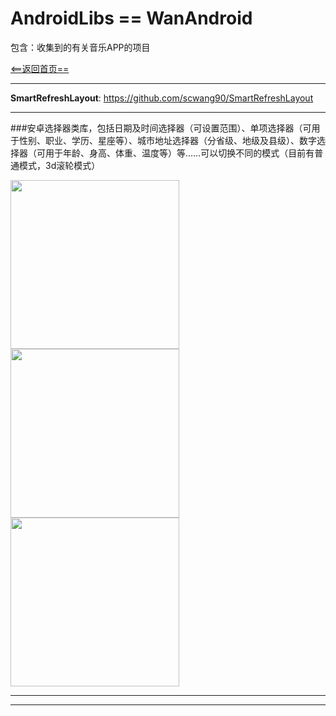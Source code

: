 # AndroidLibs == WanAndroid

包含：收集到的有关音乐APP的项目

[<==返回首页==](https://github.com/youlongxifeng/MyAndroidLibs)

---

**SmartRefreshLayout**:
https://github.com/scwang90/SmartRefreshLayout

---
###安卓选择器类库，包括日期及时间选择器（可设置范围）、单项选择器（可用于性别、职业、学历、星座等）、城市地址选择器（分省级、地级及县级）、数字选择器（可用于年龄、身高、体重、温度等）等……可以切换不同的模式（目前有普通模式，3d滚轮模式）

<img src="https://github.com/addappcn/android-pickers/raw/master/screenshots/Screenshot_2017-04-21-15-45-59.png" width="270"/><img src="https://github.com/addappcn/android-pickers/raw/master/screenshots/Screenshot_2017-04-21-15-46-11.png" width="270"/>
<img src="https://github.com/addappcn/android-pickers/raw/master/screenshots/Screenshot_2017-04-21-15-56-00.png" width="270"/>

---
---

 
 
 